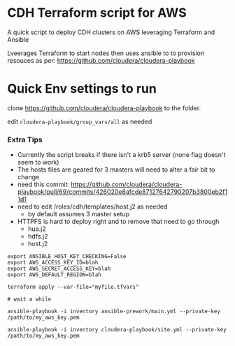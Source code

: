 # CDH Terraform script for AWS


A quick script to deploy CDH clusters on AWS
leveraging Terraform and Ansible

Lveerages Terraform to start nodes then uses ansible to to provision resouces as per:
https://github.com/cloudera/cloudera-playbook

# Quick Env settings to run

clone https://github.com/cloudera/cloudera-playbook
to the folder.

edit `cloudera-playbook/group_vars/all` as needed

### Extra Tips
- Currently the script breaks if there isn't a krb5 server (none flag doesn't seem to work)
- The hosts files are geared for 3 masters will need to alter a fair bit to change
- need this commit: https://github.com/cloudera/cloudera-playbook/pull/69/commits/426020e8afcde87127642790207b3800eb2f11d1
- need to edit /roles/cdh/templates/host.j2 as needed
  - by default assumes 3 master setup
- HTTPFS is hard to deploy right and to remove that need to go through
  - hue.j2
  - hdfs.j2
  - host.j2 

```{bash}
export ANSIBLE_HOST_KEY_CHECKING=False
export AWS_ACCESS_KEY_ID=blah
export AWS_SECRET_ACCESS_KEY=blah
export AWS_DEFAULT_REGION=blah

terraform apply --var-file="myfile.tfvars"

# wait a while

ansible-playbook -i inventory ansible-prework/main.yml --private-key /path/to/my_aws_key.pem

ansible-playbook -i inventory cloudera-playbook/site.yml --private-key /path/to/my_aws_key.pem

```
